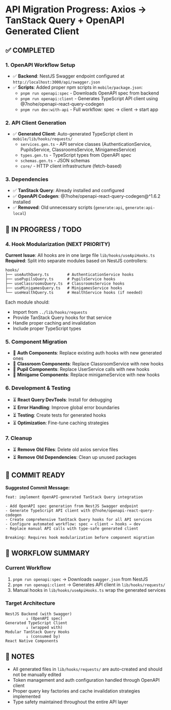# API Migration Progress: Axios → TanStack Query + OpenAPI Generated Client

## ✅ COMPLETED

### 1. OpenAPI Workflow Setup
- ✅ **Backend**: NestJS Swagger endpoint configured at `http://localhost:3000/api/swagger.json`
- ✅ **Scripts**: Added proper npm scripts in `mobile/package.json`:
  - `pnpm run openapi:spec` - Downloads OpenAPI spec from backend
  - `pnpm run openapi:client` - Generates TypeScript API client using @7nohe/openapi-react-query-codegen
  - `pnpm run dev:with-api` - Full workflow: spec → client → start app

### 2. API Client Generation
- ✅ **Generated Client**: Auto-generated TypeScript client in `mobile/lib/hooks/requests/`
  - `services.gen.ts` - API service classes (AuthenticationService, PupilsService, ClassroomsService, MinigamesService)
  - `types.gen.ts` - TypeScript types from OpenAPI spec
  - `schemas.gen.ts` - JSON schemas
  - `core/` - HTTP client infrastructure (fetch-based)

### 3. Dependencies
- ✅ **TanStack Query**: Already installed and configured
- ✅ **OpenAPI Codegen**: @7nohe/openapi-react-query-codegen@^1.6.2 installed
- ✅ **Removed**: Old unnecessary scripts (`generate:api`, `generate:api-local`)

## 🔄 IN PROGRESS / TODO

### 4. Hook Modularization (NEXT PRIORITY)
**Current Issue**: All hooks are in one large file `lib/hooks/useApiHooks.ts`
**Required**: Split into separate modules based on NestJS controllers:

```
hooks/
├── useAuthQuery.ts        # AuthenticationService hooks
├── usePupilsQuery.ts      # PupilsService hooks  
├── useClassroomsQuery.ts  # ClassroomsService hooks
├── useMinigamesQuery.ts   # MinigamesService hooks
└── useHealthQuery.ts      # HealthService hooks (if needed)
```

Each module should:
- Import from `../lib/hooks/requests`
- Provide TanStack Query hooks for that service
- Handle proper caching and invalidation
- Include proper TypeScript types

### 5. Component Migration
- 🔄 **Auth Components**: Replace existing auth hooks with new generated ones
- 🔄 **Classroom Components**: Replace ClassroomService with new hooks
- 🔄 **Pupil Components**: Replace UserService calls with new hooks
- 🔄 **Minigame Components**: Replace minigameService with new hooks

### 6. Development & Testing
- ⏳ **React Query DevTools**: Install for debugging
- ⏳ **Error Handling**: Improve global error boundaries
- ⏳ **Testing**: Create tests for generated hooks
- ⏳ **Optimization**: Fine-tune caching strategies

### 7. Cleanup
- ⏳ **Remove Old Files**: Delete old axios service files
- ⏳ **Remove Old Dependencies**: Clean up unused packages

## 🎯 COMMIT READY

**Suggested Commit Message:**
```
feat: implement OpenAPI-generated TanStack Query integration

- Add OpenAPI spec generation from NestJS Swagger endpoint
- Generate TypeScript API client with @7nohe/openapi-react-query-codegen
- Create comprehensive TanStack Query hooks for all API services
- Configure automated workflow: spec → client → hooks → dev
- Replace manual API calls with type-safe generated client

Breaking: Requires hook modularization before component migration
```

## 🚀 WORKFLOW SUMMARY

### Current Workflow
1. `pnpm run openapi:spec` → Downloads `swagger.json` from NestJS
2. `pnpm run openapi:client` → Generates API client in `lib/hooks/requests/`
3. Manual hooks in `lib/hooks/useApiHooks.ts` wrap the generated services

### Target Architecture
```
NestJS Backend (with Swagger)
         ↓ (OpenAPI spec)
Generated TypeScript Client
         ↓ (wrapped with)
Modular TanStack Query Hooks
         ↓ (consumed by)
React Native Components
```

## 📝 NOTES
- All generated files in `lib/hooks/requests/` are auto-created and should not be manually edited
- Token management and auth configuration handled through OpenAPI client
- Proper query key factories and cache invalidation strategies implemented
- Type safety maintained throughout the entire API layer